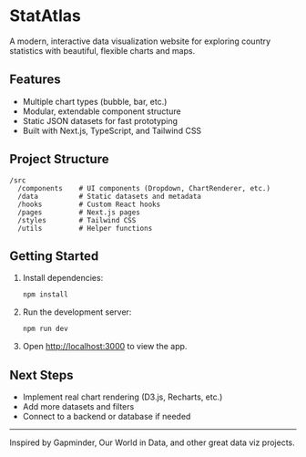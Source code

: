 # StatAtlas

A modern, interactive data visualization website for exploring country statistics with beautiful, flexible charts and maps.

## Features
- Multiple chart types (bubble, bar, etc.)
- Modular, extendable component structure
- Static JSON datasets for fast prototyping
- Built with Next.js, TypeScript, and Tailwind CSS

## Project Structure
```
/src
  /components    # UI components (Dropdown, ChartRenderer, etc.)
  /data          # Static datasets and metadata
  /hooks         # Custom React hooks
  /pages         # Next.js pages
  /styles        # Tailwind CSS
  /utils         # Helper functions
```

## Getting Started
1. Install dependencies:
   ```bash
   npm install
   ```
2. Run the development server:
   ```bash
   npm run dev
   ```
3. Open [http://localhost:3000](http://localhost:3000) to view the app.

## Next Steps
- Implement real chart rendering (D3.js, Recharts, etc.)
- Add more datasets and filters
- Connect to a backend or database if needed

---

Inspired by Gapminder, Our World in Data, and other great data viz projects.
